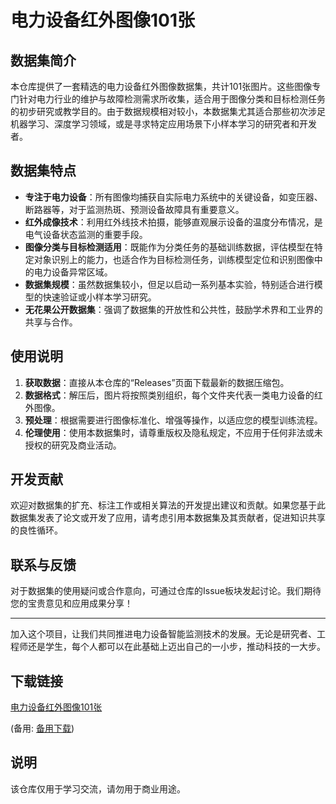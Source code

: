 # 电力设备红外图像101张

## 数据集简介

本仓库提供了一套精选的电力设备红外图像数据集，共计101张图片。这些图像专门针对电力行业的维护与故障检测需求所收集，适合用于图像分类和目标检测任务的初步研究或教学目的。由于数据规模相对较小，本数据集尤其适合那些初次涉足机器学习、深度学习领域，或是寻求特定应用场景下小样本学习的研究者和开发者。

## 数据集特点

- **专注于电力设备**：所有图像均捕获自实际电力系统中的关键设备，如变压器、断路器等，对于监测热斑、预测设备故障具有重要意义。
- **红外成像技术**：利用红外线技术拍摄，能够直观展示设备的温度分布情况，是电气设备状态监测的重要手段。
- **图像分类与目标检测适用**：既能作为分类任务的基础训练数据，评估模型在特定对象识别上的能力，也适合作为目标检测任务，训练模型定位和识别图像中的电力设备异常区域。
- **数据集规模**：虽然数据集较小，但足以启动一系列基本实验，特别适合进行模型的快速验证或小样本学习研究。
- **无花果公开数据集**：强调了数据集的开放性和公共性，鼓励学术界和工业界的共享与合作。

## 使用说明

1. **获取数据**：直接从本仓库的“Releases”页面下载最新的数据压缩包。
2. **数据格式**：解压后，图片将按照类别组织，每个文件夹代表一类电力设备的红外图像。
3. **预处理**：根据需要进行图像标准化、增强等操作，以适应您的模型训练流程。
4. **伦理使用**：使用本数据集时，请尊重版权及隐私规定，不应用于任何非法或未授权的研究及商业活动。

## 开发贡献

欢迎对数据集的扩充、标注工作或相关算法的开发提出建议和贡献。如果您基于此数据集发表了论文或开发了应用，请考虑引用本数据集及其贡献者，促进知识共享的良性循环。

## 联系与反馈

对于数据集的使用疑问或合作意向，可通过仓库的Issue板块发起讨论。我们期待您的宝贵意见和应用成果分享！

---

加入这个项目，让我们共同推进电力设备智能监测技术的发展。无论是研究者、工程师还是学生，每个人都可以在此基础上迈出自己的一小步，推动科技的一大步。

## 下载链接
[电力设备红外图像101张](https://pan.quark.cn/s/d2d50e46c2cf) 

(备用: [备用下载](https://pan.baidu.com/s/1sV18gK8c7pRtJYKYx3rnug?pwd=1234))

## 说明

该仓库仅用于学习交流，请勿用于商业用途。
